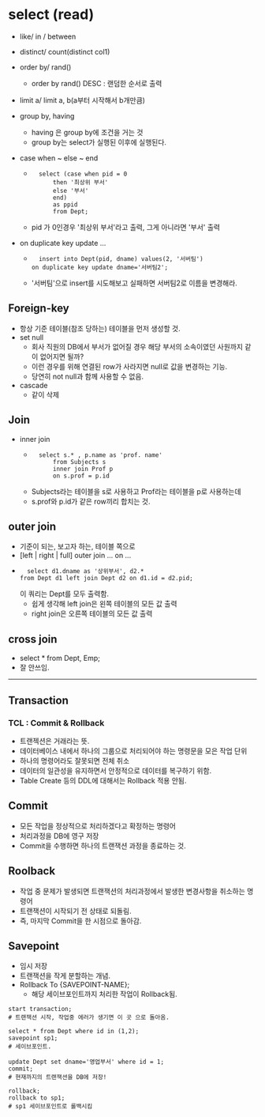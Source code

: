 # select (read)

- like/ in / between

- distinct/ count(distinct col1)

- order by/ rand()

  - order by rand() DESC : 랜덤한 순서로 출력

- limit a/ limit a, b(a부터 시작해서 b개만큼)

- group by, having
  - having 은 group by에 조건을 거는 것
  - group by는 select가 실행된 이후에 실행된다.
- case when ~ else ~ end

  - ```
      select (case when pid = 0
          then '최상위 부서'
          else '부서'
          end)
          as ppid
          from Dept;

    ```

  - pid 가 0인경우 '최상위 부서'라고 출력, 그게 아니라면 '부서' 출력

- on duplicate key update ...
  - ```
      insert into Dept(pid, dname) values(2, '서버팀')
    on duplicate key update dname='서버팀2';
    ```
  - '서버팀'으로 insert를 시도해보고 실패하면 서버팀2로 이름을 변경해라.

## Foreign-key

- 항상 기준 테이블(참조 당하는) 테이블을 먼저 생성할 것.
- set null
  - 회사 직원의 DB에서 부서가 없어질 경우 해당 부서의 소속이였던 사원까지 같이 없어지면 될까?
  - 이런 경우를 위해 연결된 row가 사라지면 null로 값을 변경하는 기능.
  - 당연히 not null과 함께 사용할 수 없음.
- cascade
  - 같이 삭제

## Join

- inner join
  - ```
      select s.* , p.name as 'prof. name'
          from Subjects s
          inner join Prof p
          on s.prof = p.id
    ```
  - Subjects라는 테이블을 s로 사용하고 Prof라는 테이블을 p로 사용하는데
  - s.prof와 p.id가 같은 row끼리 합치는 것.

## outer join

- 기준이 되는, 보고자 하는, 테이블 쪽으로
- [left | right | full] outer join ... on ...
- ```
    select d1.dname as '상위부서', d2.*
  from Dept d1 left join Dept d2 on d1.id = d2.pid;
  ```
  이 쿼리는 Dept를 모두 출력함.
  - 쉽게 생각해 left join은 왼쪽 테이블의 모든 값 출력
  - right join은 오른쪽 테이블의 모든 값 출력

## cross join

- select \* from Dept, Emp;
- 잘 안쓰임.

---

## Transaction

### TCL : Commit & Rollback

- 트랜젝션은 거래라는 뜻.
- 데이터베이스 내에서 하나의 그룹으로 처리되어야 하는 명령문을 모은 작업 단위
- 하나의 명령어라도 잘못되면 전체 취소
- 데이터의 일관성을 유지하면서 안정적으로 데이터를 복구하기 위함.
- Table Create 등의 DDL에 대해서는 Rollback 적용 안됨.

## Commit

- 모든 작업을 정상적으로 처리하겠다고 확정하는 명령어
- 처리과정을 DB에 영구 저장
- Commit을 수행하면 하나의 트랜잭션 과정을 종료하는 것.

## Roolback

- 작업 중 문제가 발생되면 트랜잭션의 처리과정에서 발생한 변경사항을 취소하는 명령어
- 트랜잭션이 시작되기 전 상태로 되돌림.
- 즉, 마지막 Commit을 한 시점으로 돌아감.

## Savepoint

- 임시 저장
- 트랜잭션을 작게 분할하는 개념.
- Rollback To {SAVEPOINT-NAME};
  - 해당 세이브포인트까지 처리한 작업이 Rollback됨.

```
start transaction;
# 트랜잭션 시작, 작업중 에러가 생기면 이 곳 으로 돌아옴.

select * from Dept where id in (1,2);
savepoint sp1;
# 세이브포인트.

update Dept set dname='영업부서' where id = 1;
commit;
# 현재까지의 트랜잭션을 DB에 저장!

rollback;
rollback to sp1;
# sp1 세이브포인트로 롤백시킴
```
